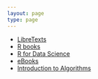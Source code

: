 ```yaml
---
layout: page
type: page
---
```


- [LibreTexts](https://math.libretexts.org/Bookshelves/Differential_Equations/Partial_Differential_Equations_(Walet)/04%3A_Fourier_Series/4.05%3A_When_is_it_a_Fourier_Series)
- [R books](https://bookdown.org)
- [R for Data Science](https://r4ds.had.co.nz)
- [eBooks](https://princeton.overdrive.com)
- [Introduction to Algorithms](https://learning.oreilly.com/library/view/introduction-to-algorithms/9781836203872)
